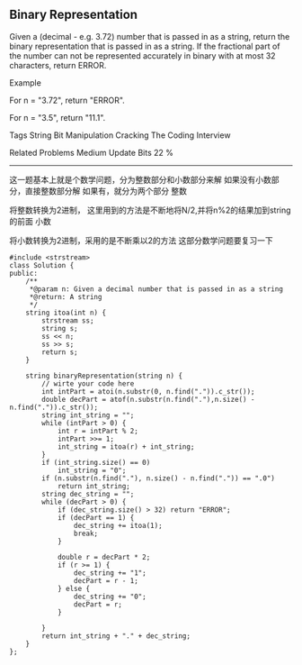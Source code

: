 ## Binary Representation  ##

Given a (decimal - e.g. 3.72) number that is passed in as a string, return the binary representation that is passed in as a string. If the fractional part of the number can not be represented accurately in binary with at most 32 characters, return ERROR.

Example

For n = "3.72", return "ERROR".

For n = "3.5", return "11.1".

Tags 
String Bit Manipulation Cracking The Coding Interview

Related Problems 
Medium Update Bits 22 %

----------
这一题基本上就是个数学问题，分为整数部分和小数部分来解
如果没有小数部分，直接整数部分解 如果有，就分为两个部分
整数

将整数转换为2进制， 这里用到的方法是不断地将N/2,并将n%2的结果加到string的前面
小数

将小数转换为2进制，采用的是不断乘以2的方法
这部分数学问题要复习一下

	#include <strstream>
	class Solution {
	public:
	    /**
	     *@param n: Given a decimal number that is passed in as a string
	     *@return: A string
	     */
	    string itoa(int n) {
	        strstream ss;
	        string s;
	        ss << n;
	        ss >> s;
	        return s;
	    }
	
	    string binaryRepresentation(string n) {
	        // wirte your code here
	        int intPart = atoi(n.substr(0, n.find(".")).c_str());
	        double decPart = atof(n.substr(n.find("."),n.size() - n.find(".")).c_str());
	        string int_string = "";
	        while (intPart > 0) {
	            int r = intPart % 2;
	            intPart >>= 1;
	            int_string = itoa(r) + int_string;
	        }
	        if (int_string.size() == 0)
	            int_string = "0";
	        if (n.substr(n.find("."), n.size() - n.find(".")) == ".0")
	            return int_string;
	        string dec_string = "";
	        while (decPart > 0) {
	            if (dec_string.size() > 32) return "ERROR";
	            if (decPart == 1) { 
	                dec_string += itoa(1);
	                break;          
	            }
	
	            double r = decPart * 2;
	            if (r >= 1) {       
	                dec_string += "1";          
	                decPart = r - 1;
	            } else {            
	                dec_string += "0";
	                decPart = r;
	            }
	
	        }
	        return int_string + "." + dec_string;
	    }
	};